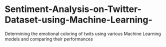 # Sentiment-Analysis-on-Twitter-Dataset-using-Machine-Learning-
Determining the emotional coloring of twits using various Machine Learning models and comparing their performances
